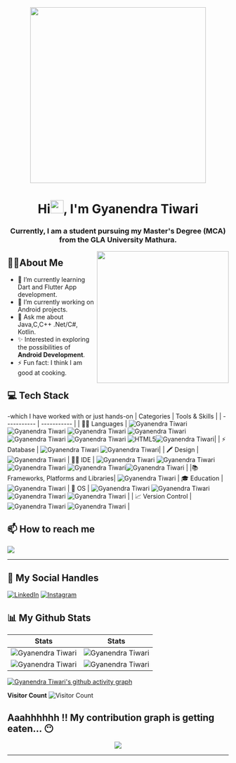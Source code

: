 <div align="center">
<img src="https://github.com/gyanendra29-bca/gyanendra29-bca/blob/main/gif4.gif?raw=true" width="400px" />  
</div>


<h1 align="center">Hi<img src="https://raw.githubusercontent.com/MartinHeinz/MartinHeinz/master/wave.gif" width="30px">, I'm Gyanendra Tiwari</h1>
<h3 align="center">Currently, I am a student pursuing my Master's Degree (MCA) from the GLA University Mathura.</h3>
<img align='right' src="https://media.giphy.com/media/jRf5fsn8G6YaogAWxn/giphy.gif" width="300">

## :man_technologist:About Me
- 🌱 I’m currently learning Dart and Flutter App development.
- 🔭 I’m currently working on Android projects.
- 💬 Ask me about Java,C,C++ .Net/C#, Kotlin.
- ✨ Interested in exploring the possibilities of **Android Development**.
- ⚡ Fun fact: I think I am good at cooking.
## 💻 Tech Stack 
-which I have worked with or just hands-on
| Categories      | Tools & Skills |
| ----------- | ----------- | 
| 👩‍💻 Languages     | ![Gyanendra Tiwari](https://img.shields.io/badge/C-00599C?style=for-the-badge&logo=c&logoColor=white) ![Gyanendra Tiwari](https://img.shields.io/badge/C%2B%2B-00599C?style=for-the-badge&logo=c%2B%2B&logoColor=white) ![Gyanendra Tiwari](	https://img.shields.io/badge/c%23-%23239120.svg?style=for-the-badge&logo=c-sharp&logoColor=white) ![Gyanendra Tiwari](https://img.shields.io/badge/java-%23ED8B00.svg?style=for-the-badge&logo=openjdk&logoColor=white)  ![Gyanendra Tiwari](https://img.shields.io/badge/kotlin-%237F52FF.svg?style=for-the-badge&logo=kotlin&logoColor=white) ![Gyanendra Tiwari](https://img.shields.io/badge/DART-00599C?style=for-the-badge&logo=dart&logoColor=white) ![HTML5](https://img.shields.io/badge/html5-%23E34F26.svg?style=for-the-badge&logo=html5&logoColor=white)![Gyanendra Tiwari](https://img.shields.io/badge/css3-%231572B6.svg?style=for-the-badge&logo=css3&logoColor=white)|
| ⚡ Database   | ![Gyanendra Tiwari](https://img.shields.io/badge/mysql-%2300f.svg?style=for-the-badge&logo=mysql&logoColor=white) ![Gyanendra Tiwari](https://img.shields.io/badge/Firebase-039BE5?style=for-the-badge&logo=Firebase&logoColor=white)|
| 🖍 Design     | ![Gyanendra Tiwari](https://img.shields.io/badge/Adobe%20XD-470137?style=for-the-badge&logo=Adobe%20XD&logoColor=#FF61F6)
| 👩‍💻 IDE    | ![Gyanendra Tiwari](https://img.shields.io/badge/sublime_text-%23575757.svg?&style=for-the-badge&logo=sublime-text&logoColor=important) ![Gyanendra Tiwari](https://img.shields.io/badge/VSCode-0078D4?style=for-the-badge&logo=visual%20studio%20code&logoColor=white) ![Gyanendra Tiwari](https://img.shields.io/badge/AndroidStudio-4EA94B?style=for-the-badge&logo=AndroidStudio&logoColor=white) ![Gyanendra Tiwari](https://img.shields.io/badge/IntelliJIDEA-000000.svg?style=for-the-badge&logo=intellij-idea&logoColor=white)![Gyanendra Tiwari](https://img.shields.io/badge/FLUTTTER-1877F2?style=for-the-badge&logo=flutter&logoColor=white) |
|📚 Frameworks, Platforms and Libraries| ![Gyanendra Tiwari](https://img.shields.io/badge/.NET-5C2D91?style=for-the-badge&logo=.net&logoColor=white)
| 🎓 Education  | ![Gyanendra Tiwari](https://img.shields.io/badge/YouTube-D14836?style=for-the-badge&logo=YouTube&logoColor=white) 
| 📱 OS         | ![Gyanendra Tiwari](https://img.shields.io/badge/Android-3DDC84?style=for-the-badge&logo=android&logoColor=white) ![Gyanendra Tiwari](https://img.shields.io/badge/windows-3944F7?style=for-the-badge&logo=windows&logoColor=white) ![Gyanendra Tiwari](https://img.shields.io/badge/Ubuntu-E95420?style=for-the-badge&logo=ubuntu&logoColor=white) ![Gyanendra Tiwari](https://img.shields.io/badge/KALILINUX-E95420?style=for-the-badge&logo=kalilinux&logoColor=white) |
| 📈 Version Control | ![Gyanendra Tiwari](https://img.shields.io/badge/Git-F05032?style=for-the-badge&logo=git&logoColor=white) ![Gyanendra Tiwari](https://img.shields.io/badge/GitHub-181717?style=for-the-badge&logo=github&logoColor=white)  |
## 📫 How to reach me

[![](https://img.shields.io/badge/Gmail-D14836?style=for-the-badge&logo=gmail&logoColor=white)](mailto:gyanendratiwari200@gmail.com)
  
***

## 📱 My Social Handles


[![LinkedIn](https://img.shields.io/badge/LinkedIn-0077B5?style=for-the-badge&logo=linkedin&logoColor=white)](https://www.linkedin.com/in/gyanendra-tiwari/)
[![Instagram](https://img.shields.io/badge/Instagram-ea3991?style=for-the-badge&logo=instagram&logoColor=white)](https://www.instagram.com/)
  


## 📊 My Github Stats 

 |  Stats                                                                                                                                                                                             |  Stats                                                                                                                               |
| -----------                                                                                                                                                                                        | -----------                                                                                                                          |
| ![Gyanendra Tiwari](https://github-readme-stats.vercel.app/api?username=gyanendra29-bca&show_icons=true&theme=dark&count_private=true&text_color=F5F3E4&icon_color=F26F2D&title_color=F26F2D)          | ![Gyanendra Tiwari](https://github-readme-streak-stats.herokuapp.com/?user=gyanendra29-bca&theme=dark&hide_border=true&background=010811&fire=F26F2D&ring=F3CCAE&stroke=F5F3E4&currStreakLabel=F26F2D&sideNums=F26F2D&sideLabels=F3CCAE)       |
| ![Gyanendra Tiwari](https://github-readme-stats.vercel.app/api/top-langs/?username=gyanendra29-bca&layout=compact&theme=dark&langs_count=6&count_private=true&text_color=F5F3E4&title_color=F3CCAE)   | ![Gyanendra Tiwari](http://github-profile-summary-cards.vercel.app/api/cards/profile-details?username=gyanendra29-bca&theme=gruvbox)        |


[![Gyanendra Tiwari's github activity graph](https://github-readme-activity-graph.vercel.app/graph?username=gyanendra29-bca&theme=xcode&bg_color=010811&color=F3CCAE&line=F5F3E4&point=F26F2D&area=true&hide_border=true)](https://github.com/gyanendra29-bca)

  **Visitor Count**
 ![Visitor Count](https://profile-counter.glitch.me/{gyanendra29-bca}/count.svg)
 
 
Aaahhhhhh !! My contribution graph is getting eaten... 😶
 ---
<p align="center">
<img src="https://github.com/gyanendra29-bca/gyanendra29-bca/blob/output/github-contribution-grid-snake.svg">
</p>
  
***
<!-- -->



<!--
**gyanendra29-bca/gyanendra29-bca** is a ✨ _special_ ✨ repository because its `README.md` (this file) appears on your GitHub profile.

Here are some ideas to get you started

- 🔭 I’m currently working on ...
- 🌱 I’m currently learning ...
- 👯 I’m looking to collaborate on ...
- 🤔 I’m lookinfor help with ...
- 💬 Ask me about ...
- 📫 How to reach me: ...
- 😄 Pronouns: ...
- ⚡ Fun fact: ...
-->
